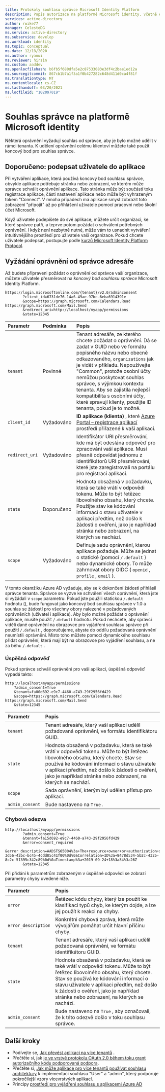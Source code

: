 ```yaml
---
title: Protokoly souhlasu správce Microsoft Identity Platform
description: Popis autorizace na platformě Microsoft identity, včetně oborů, oprávnění a souhlasu.
services: active-directory
author: rwike77
manager: CelesteDG
ms.service: active-directory
ms.subservice: develop
ms.workload: identity
ms.topic: conceptual
ms.date: 12/18/2020
ms.author: ryanwi
ms.reviewer: hirsin
ms.custom: aaddev
ms.openlocfilehash: b6fb5f680dfa5e2c87533083e3df4c2bae1ed12a
ms.sourcegitcommit: 867cb1b7a1f3a1f0b427282c648d411d0ca4f81f
ms.translationtype: MT
ms.contentlocale: cs-CZ
ms.lasthandoff: 03/20/2021
ms.locfileid: "102097019"
---
```

# <a name="admin-consent-on-the-microsoft-identity-platform"></a>Souhlas správce na platformě Microsoft identity

Některá oprávnění vyžadují souhlas od správce, aby je bylo možné udělit v rámci tenanta.  K udělení oprávnění celému klientovi můžete také použít koncový bod pro souhlas správce.

## <a name="recommended-sign-the-user-into-your-app"></a>Doporučeno: podepsat uživatele do aplikace

Při vytváření aplikace, která používá koncový bod souhlasu správce, obvykle aplikace potřebuje stránku nebo zobrazení, ve kterém může správce schválit oprávnění aplikace. Tato stránka může být součástí toku registrace aplikace, části nastavení aplikace nebo může být vyhrazeným tokem "Connect". V mnoha případech má aplikace smysl zobrazit toto zobrazení "připojit" až po přihlášení uživatele pomocí pracovní nebo školní účet Microsoft.

Když uživatele podepíšete do své aplikace, můžete určit organizaci, ke které správce patří, a teprve potom požádat o schválení potřebných oprávnění. I když není nezbytně nutné, může vám to usnadnit vytváření intuitivnějšího prostředí pro uživatele vaší organizace. Pokud chcete uživatele podepsat, postupujte podle [kurzů Microsoft Identity Platform Protocol](active-directory-v2-protocols.md).

## <a name="request-the-permissions-from-a-directory-admin"></a>Vyžádání oprávnění od správce adresáře

Až budete připraveni požádat o oprávnění od správce vaší organizace, můžete uživatele přesměrovat na *koncový bod souhlasu správce* Microsoft Identity Platform.

```none
https://login.microsoftonline.com/{tenant}/v2.0/adminconsent
        ?client_id=6731de76-14a6-49ae-97bc-6eba6914391e
        &scope=https://graph.microsoft.com/Calendars.Read https://graph.microsoft.com/Mail.Send
        &redirect_uri=http://localhost/myapp/permissions
        &state=12345
```

| Parametr | Podmínka | Popis |
| :--- | :--- | :--- |
| `tenant` | Povinné | Tenant adresáře, ze kterého chcete požádat o oprávnění. Dá se zadat v GUID nebo ve formátu popisného názvu nebo obecně odkazovaného, `organizations` jak je vidět v příkladu. Nepoužívejte "Common", protože osobní účty nemůžou poskytovat souhlas správce, s výjimkou kontextu tenanta. Aby se zajistila nejlepší kompatibilita s osobními účty, které spravují klienty, použijte ID tenanta, pokud je to možné. |
| `client_id` | Vyžadováno | **ID aplikace (klienta)** , které [Azure Portal – registrace aplikací](https://go.microsoft.com/fwlink/?linkid=2083908) prostředí přiřazené k vaší aplikaci. |
| `redirect_uri` | Vyžadováno |Identifikátor URI přesměrování, kde má být odeslána odpověď pro zpracování vaší aplikace. Musí přesně odpovídat jednomu z identifikátorů URI přesměrování, které jste zaregistrovali na portálu pro registraci aplikací. |
| `state` | Doporučeno | Hodnota obsažená v požadavku, která se také vrátí v odpovědi tokenu. Může to být řetězec libovolného obsahu, který chcete. Použijte stav ke kódování informací o stavu uživatele v aplikaci předtím, než došlo k žádosti o ověření, jako je například stránka nebo zobrazení, na kterých se nachází. |
|`scope` | Vyžadováno | Definuje sadu oprávnění, kterou aplikace požaduje. Může se jednat o statické (pomocí `/.default` ) nebo dynamické obory. To může zahrnovat obory OIDC ( `openid` , `profile` , `email` ). |

V tomto okamžiku Azure AD vyžaduje, aby se k dokončení žádosti přihlásil správce tenanta. Správce se vyzve ke schválení všech oprávnění, která jste si vyžádali v `scope` parametru.  Pokud jste použili statickou `/.default` hodnotu (), bude fungovat jako koncový bod souhlasu správce v 1.0 a souhlas se žádostí pro všechny obory nalezené v požadovaných oprávněních (uživatel i aplikace). Aby bylo možné požádat o oprávnění aplikace, musíte použít `/.default` hodnotu. Pokud nechcete, aby správci viděli dané oprávnění na obrazovce pro vyjádření souhlasu správce při použití `/.default` , doporučujeme, abyste do oddílu požadovaná oprávnění neumístili oprávnění. Místo toho můžete pomocí dynamického souhlasu přidat oprávnění, která mají být na obrazovce pro vyjádření souhlasu, a ne za běhu `/.default` .

### <a name="successful-response"></a>Úspěšná odpověď

Pokud správce schválí oprávnění pro vaši aplikaci, úspěšná odpověď vypadá takto:

```none
http://localhost/myapp/permissions
    ?admin_consent=True
    &tenant=fa00d692-e9c7-4460-a743-29f2956fd429
    &scope=https://graph.microsoft.com/Calendars.Read https://graph.microsoft.com/Mail.Send
    &state=12345
```

| Parametr | Popis |
| :--- | :--- |
| `tenant`| Tenant adresáře, který vaší aplikaci udělil požadovaná oprávnění, ve formátu identifikátoru GUID.|
| `state` | Hodnota obsažená v požadavku, která se také vrátí v odpovědi tokenu. Může to být řetězec libovolného obsahu, který chcete. Stav se používá ke kódování informací o stavu uživatele v aplikaci předtím, než došlo k žádosti o ověření, jako je například stránka nebo zobrazení, na kterých se nachází.|
| `scope` | Sada oprávnění, kterým byl udělen přístup pro aplikaci.|
| `admin_consent` | Bude nastaveno na `True` .|

### <a name="error-response"></a>Chybová odezva

```none
http://localhost/myapp/permissions
        ?admin_consent=True
        &tenant=fa15d692-e9c7-4460-a743-29f2956fd429
        &error=consent_required
        &error_description=AADSTS65004%3a+The+resource+owner+or+authorization+server+denied+the+request.%0d%0aTrace+ID%3a+d320620c-3d56-42bc-bc45-4cdd85c41f00%0d%0aCorrelation+ID%3a+8478d534-5b2c-4325-8c2c-51395c342c89%0d%0aTimestamp%3a+2019-09-24+18%3a34%3a26Z
        &state=12345
```

Při přidání k parametrům zobrazeným v úspěšné odpovědi se zobrazí parametry chyby uvedené níže.

| Parametr | Popis |
|:-------------------|:-------------------------------------------------------------------------------------------------|
| `error` | Řetězec kódu chyby, který lze použít ke klasifikaci typů chyb, ke kterým dojde, a lze jej použít k reakci na chyby.|
| `error_description` | Konkrétní chybová zpráva, která může vývojářům pomáhat určit hlavní příčinu chyby.|
| `tenant`| Tenant adresáře, který vaší aplikaci udělil požadovaná oprávnění, ve formátu identifikátoru GUID.|
| `state` | Hodnota obsažená v požadavku, která se také vrátí v odpovědi tokenu. Může to být řetězec libovolného obsahu, který chcete. Stav se používá ke kódování informací o stavu uživatele v aplikaci předtím, než došlo k žádosti o ověření, jako je například stránka nebo zobrazení, na kterých se nachází.|
| `admin_consent` | Bude nastaveno na `True` , aby označovali, že k této odezvě došlo v toku souhlasu správce.|

## <a name="next-steps"></a>Další kroky
- Podívejte se, [Jak převést aplikaci na více tenantů](howto-convert-app-to-be-multi-tenant.md) .
- Přečtěte si, jak [je ve vrstvě protokolu OAuth 2,0 během toku grant autorizačního kódu podporovaná podpora](v2-oauth2-auth-code-flow.md#request-an-authorization-code).
- Přečtěte si, [Jak může aplikace pro více tenantů používat souhlasu architektury](./howto-convert-app-to-be-multi-tenant.md) k implementaci souhlasu "User" a "admin", který podporuje pokročilejší vzory vícevrstvých aplikací.
- Principy [prostředí pro vyjádření souhlasu s aplikacemi Azure AD](application-consent-experience.md)

